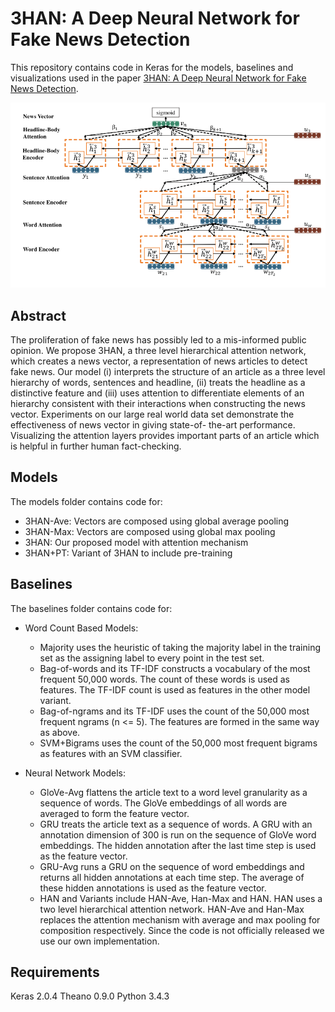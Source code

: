 # 3HAN: A Deep Neural Network for Fake News Detection

This repository contains code in Keras for the models, baselines and visualizations used in the paper [3HAN: A Deep Neural Network for Fake News Detection](https://link.springer.com/chapter/10.1007%2F978-3-319-70096-0_59).

<p align="center"> 
<img src="assets/architecture.png">
</p>

## Abstract
The proliferation of fake news has possibly led to a mis-informed public opinion. We propose 3HAN, a three level hierarchical attention network, which creates a news vector, a representation of news articles to detect fake news. Our model (i) interprets the structure of an article as a three level hierarchy of words, sentences and headline, (ii) treats the headline as a distinctive feature and (iii) uses attention to differentiate elements of an hierarchy consistent with their interactions when constructing the news vector. Experiments on our large real world data set demonstrate the effectiveness of news vector in giving state-of- the-art performance. Visualizing the attention layers provides important parts of an article which is helpful in further human fact-checking.



## Models
The models folder contains code for:
* 3HAN-Ave: Vectors are composed using global average pooling
* 3HAN-Max: Vectors are composed using global max pooling
* 3HAN: Our proposed model with attention mechanism
* 3HAN+PT: Variant of 3HAN to include pre-training

## Baselines
The baselines folder contains code for:

* Word Count Based Models:

    * Majority uses the heuristic of taking the majority label in the training set as the assigning label to every point in the test set.
    * Bag-of-words and its TF-IDF constructs a vocabulary of the most frequent 50,000 words. The count of these words is used as features. The TF-IDF count is used as features in the other model variant.
    * Bag-of-ngrams and its TF-IDF uses the count of the 50,000 most frequent ngrams (n <= 5). The features are formed in the same way as above.
    * SVM+Bigrams uses the count of the 50,000 most frequent bigrams as features with an SVM classifier.

* Neural Network Models: 

    * GloVe-Avg flattens the article text to a word level granularity as a sequence of words. The GloVe embeddings of all words are averaged to form the feature vector. 
    * GRU treats the article text as a sequence of words. A GRU with an annotation dimension of 300 is run on the sequence of GloVe word embeddings. The hidden annotation after the last time step is used as the feature vector. 
    * GRU-Avg runs a GRU on the sequence of word embeddings and returns all hidden annotations at each time step. The average of these hidden annotations is used as the feature vector. 
    * HAN and Variants include HAN-Ave, Han-Max and HAN. HAN uses a two level hierarchical attention network. HAN-Ave and Han-Max replaces the attention mechanism with average and max pooling for composition respectively. Since the code is not officially released we use our own implementation.

## Requirements 

Keras 2.0.4 
Theano 0.9.0 
Python 3.4.3


